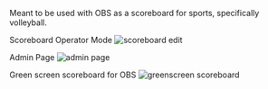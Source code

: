 Meant to be used with OBS as a scoreboard for sports, specifically volleyball.

Scoreboard Operator Mode
![scoreboard edit](https://github.com/user-attachments/assets/dc0a4394-0f88-4813-92dc-6d2fbec1d61a)

Admin Page
![admin page](https://github.com/user-attachments/assets/fb4219a4-a194-4747-a06e-13bca28308e3)

Green screen scoreboard for OBS
![greenscreen scoreboard](https://github.com/user-attachments/assets/c10febbb-7c98-4fb3-9419-ecf9659ea8bd)
